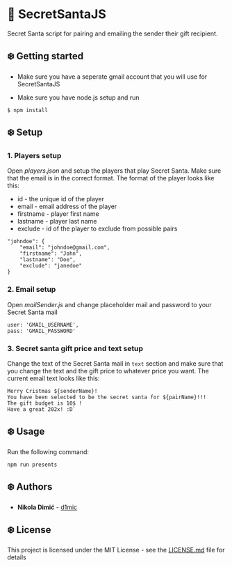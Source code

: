 # :santa: SecretSantaJS
Secret Santa script for pairing and emailing the sender their gift recipient. 

## :snowflake: Getting started

* Make sure you have a seperate gmail account that you will use for SecretSantaJS

* Make sure you have node.js setup and run
```
$ npm install
```

## :snowflake: Setup

### 1. Players setup

  Open *players.json* and setup the players that play Secret Santa. Make sure that the email is in the correct format. The format of the player looks like this:
  * id - the unique id of the player
  * email - email address of the player
  * firstname - player first name
  * lastname - player last name
  * exclude - id of the player to exclude from possible pairs

  ```
  "johndoe": {
      "email": "johndoe@gmail.com",
      "firstname": "John",
      "lastname": "Doe",
      "exclude": "janedoe"
  }
  ```

### 2. Email setup

  Open *mailSender.js* and change placeholder mail and password to your Secret Santa mail
  ```
  user: 'GMAIL_USERNAME',
  pass: 'GMAIL_PASSWORD'
  ```

### 3. Secret santa gift price and text setup

  Change the text of the Secret Santa mail in `text` section and make sure that you change the text and the
  gift price to whatever price you want. The current email text looks like this:

  ```
  Merry Cristmas ${senderName}! 
  You have been selected to be the secret santa for ${pairName}!!! 
  The gift budget is 10$ !
  Have a great 202x! :D`
  ```

## :snowflake: Usage

Run the following command:

```
npm run presents
```

## :snowflake: Authors

* **Nikola Dimić** -  [d1mic](https://github.com/d1mic/)

## :snowflake: License

This project is licensed under the MIT License - see the [LICENSE.md](LICENSE.md) file for details

 
